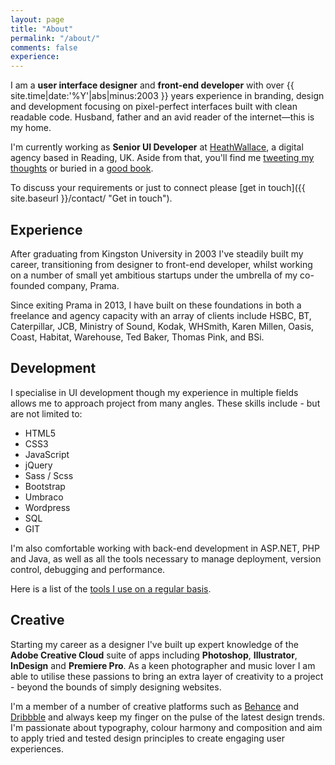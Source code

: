 ```yaml
---
layout: page
title: "About"
permalink: "/about/"
comments: false
experience: 
---
```



I am a **user interface designer** and **front-end developer** with over {{ site.time|date:'%Y'|abs|minus:2003 }} years experience in branding, design and development focusing on pixel-perfect interfaces built with clean readable code. Husband, father and an avid reader of the internet—this is my home.

I'm currently working as **Senior UI Developer** at <a href="http://www.heathwallace.com" target="_blank" title="HeathWallace - Digital solutions for global brands">HeathWallace</a>, a digital agency based in Reading, UK. Aside from that, you'll find me <a href="http://www.twitter.com/ajaykarwal" target="_blank" title="Follow me on Twitter">tweeting my thoughts</a> or buried in a <a href="https://www.goodreads.com/ajaykarwal" target="_blank" title="My Goodreads profile">good book</a>.


To discuss your requirements or just to connect please [get in touch]({{ site.baseurl }}/contact/ "Get in touch").


## Experience
After graduating from Kingston University in 2003 I've steadily built my career, transitioning from designer to front-end developer, whilst working on a number of small yet ambitious startups under the umbrella of my co-founded company, Prama.


Since exiting Prama in 2013, I have built on these foundations in both a freelance and agency capacity with an array of clients include HSBC, BT, Caterpillar, JCB, Ministry of Sound, Kodak, WHSmith, Karen Millen, Oasis, Coast, Habitat, Warehouse, Ted Baker, Thomas Pink, and BSi.


## Development
I specialise in UI development though my experience in multiple fields allows me to approach project from many angles. These skills include - but are not limited to:

- HTML5
- CSS3
- JavaScript
- jQuery
- Sass / Scss
- Bootstrap
- Umbraco
- Wordpress
- SQL
- GIT

I'm also comfortable working with back-end development in ASP.NET, PHP and Java, as well as all the tools necessary to manage deployment, version control, debugging and performance.

Here is a list of the [tools I use on a regular basis](/uses/).


## Creative
Starting my career as a designer I've built up expert knowledge of the **Adobe Creative Cloud** suite of apps including **Photoshop**, **Illustrator**, **InDesign** and **Premiere Pro**. As a keen photographer and music lover I am able to utilise these passions to bring an extra layer of creativity to a project - beyond the bounds of simply designing websites.


I'm a member of a number of creative platforms such as <a href="http://www.behance.net/ajaykarwal" target="_blank" title="My Behance profile">Behance</a> and <a href="http://www.dribbble.com/ajaykarwal" target="_blank" title="My Dribbble profile">Dribbble</a> and always keep my finger on the pulse of the latest design trends. I'm passionate about typography, colour harmony and composition and aim to apply tried and tested design principles to create engaging user experiences.

